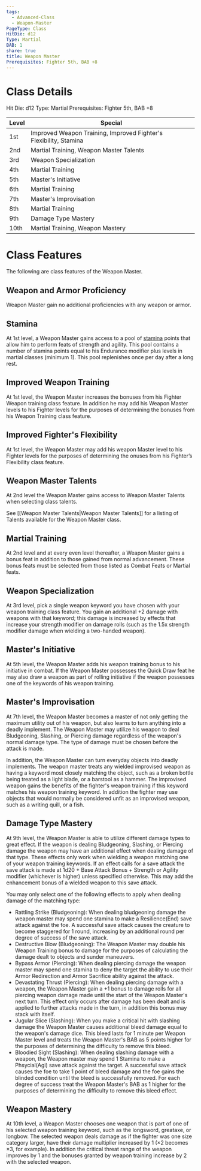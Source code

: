 ```yaml
---
tags:
  - Advanced-Class
  - Weapon-Master
PageType: Class
HitDie: d12
Type: Martial
BAB: 1
share: true
title: Weapon Master
Prerequisites: Fighter 5th, BAB +8
---
```

# Class Details
Hit Die:  d12
Type: Martial
Prerequisites: Fighter 5th, BAB +8

| Level | Special                                                           |
| ----- | ----------------------------------------------------------------- |
| 1st   | Improved Weapon Training, Improved Fighter's Flexibility, Stamina |
| 2nd   | Martial Training, Weapon Master Talents                           |
| 3rd   | Weapon Specialization                                             |
| 4th   | Martial Training                                                  |
| 5th   | Master's Initiative                                               |
| 6th   | Martial Training                                                  |
| 7th   | Master's Improvisation                                            |
| 8th   | Martial Training                                                  |
| 9th   | Damage Type Mastery                                               |
| 10th  | Martial Training, Weapon Mastery                                  |
# Class Features

The following are class features of the Weapon Master. 
## Weapon and Armor Proficiency

Weapon Master gain no additional proficiencies with any weapon or armor.
## Stamina

At 1st level, a Weapon Master gains access to a pool of <a href="/Rules/Combat%20Rules/Combat%20Statistics/#stamina">stamina</a> points that allow him to perform feats of strength and agility. This pool contains a number of stamina points equal to his Endurance modifier plus levels in martial classes (minimum 1). This pool replenishes once per day after a long rest.
## Improved Weapon Training

At 1st level, the Weapon Master increases the bonuses from his Fighter Weapon training class feature. In addition he may add his Weapon Master levels to his Fighter levels for the purposes of determining the bonuses from his Weapon Training class feature.
## Improved Fighter's Flexibility

At 1st level, the Weapon Master may add his weapon Master level to his Fighter levels for the purposes of determining the onuses from his Fighter’s Flexibility class feature.
## Weapon Master Talents

At 2nd level the Weapon Master gains access to Weapon Master Talents when selecting class talents.

See [[Weapon Master Talents|Weapon Master Talents]] for a listing of Talents available for the Weapon Master class.
## Martial Training

At 2nd level and at every even level thereafter, a Weapon Master gains a bonus feat in addition to those gained from normal advancement. These bonus feats must be selected from those listed as Combat Feats or Martial feats.
## Weapon Specialization

At 3rd level, pick a single weapon keyword you have chosen with your weapon training class feature. You gain an additional +2 damage with weapons with that keyword; this damage is increased by effects that increase your strength modifier on damage rolls (such as the 1.5x strength modifier damage when wielding a two-handed weapon).
## Master's Initiative

At 5th level, the Weapon Master adds his weapon training bonus to his initiative in combat. If the Weapon Master possesses the Quick Draw feat he may also draw a weapon as part of rolling initiative if the weapon possesses one of the keywords of his weapon training.
## Master's Improvisation

At 7th level, the Weapon Master becomes a master of not only getting the maximum utility out of his weapon, but also learns to turn anything into a deadly implement. The Weapon Master may utilize his weapon to deal Bludgeoning, Slashing, or Piercing damage regardless of the weapon's normal damage type. The type of damage must be chosen before the attack is made.

In addition, the Weapon Master can turn everyday objects into deadly implements. The weapon master treats any wielded improvised weapon as having a keyword most closely matching the object, such as a broken bottle being treated as a light blade, or a barstool as a hammer. The improvised weapon gains the benefits of the fighter's weapon training if this keyword matches his weapon training keyword. In addition the fighter may use objects that would normally be considered unfit as an improvised weapon, such as a writing quill, or a fish.
## Damage Type Mastery

At 9th level, the Weapon Master is able to utilize different damage types to great effect. If the weapon is dealing Bludgeoning, Slashing, or Piercing damage the weapon may have an additional effect when dealing damage of that type. These effects only work when wielding a weapon matching one of your weapon training keywords. If an effect calls for a save attack the save attack is made at 1d20 + Base Attack Bonus + Strength or Agility modifier (whichever is higher) unless specified otherwise. This may add the enhancement bonus of a wielded weapon to this save attack.

You may only select one of the following effects to apply when dealing damage of the matching type:
- Rattling Strike (Bludgeoning): When dealing bludgeoning damage the weapon master may spend one stamina to make a Resilience(End) save attack against the foe. A successful save attack causes the creature to become staggered for 1 round, increasing by an additional round per degree of success of the save attack.
- Destructive Blow (Bludgeoning): The Weapon Master may double his Weapon Training bonus to damage for the purposes of calculating the damage dealt to objects and sunder maneuvers.
- Bypass Armor (Piercing): When dealing piercing damage the weapon master may spend one stamina to deny the target the ability to use their Armor Redirection and Armor Sacrifice ability against the attack.
- Devastating Thrust (Piercing): When dealing piercing damage with a weapon, the Weapon Master gain a +1 bonus to damage rolls for all piercing weapon damage made until the start of the Weapon Master's next turn. This effect only occurs after damage has been dealt and is applied to further attacks made in the turn, in addition this bonus may stack with itself.
- Jugular Slice (Slashing): When you make a critical hit with slashing damage the Weapon Master causes additional bleed damage equal to the weapon's damage dice. This bleed lasts for 1 minute per Weapon Master level and treats the Weapon Master's BAB as 5 points higher for the purposes of determining the difficulty to remove this bleed.
- Bloodied Sight (Slashing): When dealing slashing damage with a weapon, the Weapon master may spend 1 Stamina to make a Phsycial(Agi) save attack against the target. A successful save attack causes the foe to take 1 point of bleed damage and the foe gains the blinded condition until the bleed is successfully removed. For each degree of success treat the Weapon Master's BAB as 1 higher for the purposes of determining the difficulty to remove this bleed effect.
## Weapon Mastery

At 10th level, a Weapon Master chooses one weapon that is part of one of his selected weapon training keyword, such as the longsword, greataxe, or longbow. The selected weapon deals damage as if the fighter was one size category larger, have their damage multiplier increased by 1 (×2 becomes ×3, for example). In addition the critical threat range of the weapon improves by 1 and the bonuses granted by weapon training increase by 2 with the selected weapon.